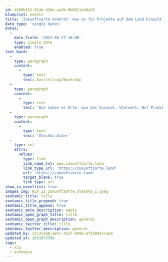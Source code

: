 ```yaml
---
id: d160b151-91ab-42de-aa3b-0b8821e48a28
blueprint: events
title: 'Zukunftsorte konkret: was es für Projekte auf dem Land braucht'
date_type: 'single dates'
dates:
  -
    date_field: '2022-05-27 16:00'
    type: single_date
    enabled: true
text_bard:
  -
    type: paragraph
    content:
      -
        type: text
        text: Ausstellung/Workshop
  -
    type: paragraph
    content:
      -
        type: text
        text: 'Wie haben es Orte, wie das Coconat, Uferwerk, Hof Prädikow & Co geschafft Vision, Gruppe, Nutzung, Finanzen etc. auf die Reihe zu kriegen? An einem Beispielerproben wir was es für Nutzungsmöglichkeiten & wie man eigene Projekt angehen kann.'
  -
    type: paragraph
    content:
      -
        type: text
        text: 'Uleshka Asher'
  -
    type: set
    attrs:
      values:
        type: link
        link_name_txt: www.zukunftsorte.land
        link_type_url: 'https://zukunftsorte.land'
        url: 'https://zukunftsorte.land'
        target_blank: true
        link_type: url
show_in_eventlist: true
images_img: KLP_22_ZukunftsOrte_Uleshka_1.jpeg
seotamic_title: title
seotamic_title_prepend: true
seotamic_title_append: true
seotamic_meta_description: empty
seotamic_open_graph_title: title
seotamic_open_graph_description: general
seotamic_twitter_title: title
seotamic_twitter_description: general
updated_by: c5c3cda0-a87c-4527-b49b-ef338041cae9
updated_at: 1651675398
tags:
  - klp
  - protopia
---
```

